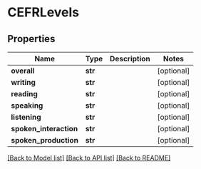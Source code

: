 # CEFRLevels


## Properties
Name | Type | Description | Notes
------------ | ------------- | ------------- | -------------
**overall** | **str** |  | [optional] 
**writing** | **str** |  | [optional] 
**reading** | **str** |  | [optional] 
**speaking** | **str** |  | [optional] 
**listening** | **str** |  | [optional] 
**spoken_interaction** | **str** |  | [optional] 
**spoken_production** | **str** |  | [optional] 

[[Back to Model list]](../README.md#documentation-for-models) [[Back to API list]](../README.md#documentation-for-api-endpoints) [[Back to README]](../README.md)


